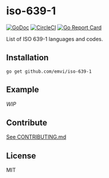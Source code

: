 # iso-639-1

[![GoDoc](https://godoc.org/github.com/emvi/iso-639-1?status.svg)](https://godoc.org/github.com/emvi/iso-639-1)
[![CircleCI](https://circleci.com/gh/emvi/iso-639-1.svg?style=svg)](https://circleci.com/gh/emvi/iso-639-1)
[![Go Report Card](https://goreportcard.com/badge/github.com/emvi/iso-639-1)](https://goreportcard.com/report/github.com/emvi/iso-639-1)

List of ISO 639-1 languages and codes.

## Installation

```
go get github.com/emvi/iso-639-1
```

## Example

*WIP*

## Contribute

[See CONTRIBUTING.md](CONTRIBUTING.md)

## License

MIT
